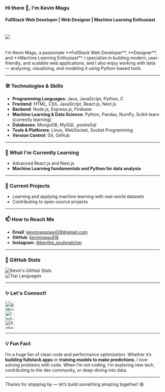 ### Hi there 👋, I'm Kevin Magu  
#### FullStack Web Developer | Web Designer | Machine Learning Enthusiast  
<h1>
<a href="https://git.io/typing-svg">
     <img src="https://readme-typing-svg.herokuapp.com/?lines=welcome+//To+My+profile&size=30"><!-- Replace with your custom banner URL -->
</a>
</h1>
<br/>
I'm Kevin Magu, a passionate **FullStack Web Developer**, **Designer**, and **Machine Learning Enthusiast**. I specialize in building modern, user-friendly, and scalable web applications, and I also enjoy working with data — analyzing, visualizing, and modeling it using Python-based tools.

---

### 🛠️ Technologies & Skills

- **Programming Languages**: Java, JavaScript, Python, C  
- **Frontend**: HTML, CSS, JavaScript, React.js, Next.js  
- **Backend**: Node.js, Express.js, Firebase  
- **Machine Learning & Data Science**: Python, Pandas, NumPy, Scikit-learn (currently learning)  
- **Databases**: MongoDB, MySQL ,postreSql
- **Tools & Platforms**: Linux, WebSocket, Socket Programming  
- **Version Control**: Git, GitHub  

---

### 🌱 What I'm Currently Learning

- Advanced React.js and Next.js  
- **Machine Learning fundamentals and Python for data analysis**  


---

### 🔭 Current Projects 
- Learning and applying machine learning with real-world datasets  
- Contributing to open-source projects  

---

### 📫 How to Reach Me

- **Email**: kevomagunas439@gmail.com  
- **GitHub**: [kevinmagu418](https://github.com/kevinmagu418)  
- **Instagram**: [@kevthe_soulsnatcher](https://www.instagram.com/kevthe_soulsnatcher/)  

---

### 🚀 GitHub Stats

![Kevin's GitHub Stats](https://github-readme-stats.vercel.app/api?username=kevinmagu418&show_icons=true&theme=radical)  
![Top Languages](https://github-readme-stats.vercel.app/api/top-langs/?username=kevinmagu418&layout=compact&theme=radical)  

---

### ✨ Let's Connect!

[<img src='https://cdn.jsdelivr.net/npm/simple-icons@3.0.1/icons/github.svg' alt='github' height='30'>](https://github.com/kevinmagu418)  
[<img src='https://cdn.jsdelivr.net/npm/simple-icons@3.0.1/icons/instagram.svg' alt='instagram' height='30'>](https://www.instagram.com/kevthe_soulsnatcher/)  
[<img src='https://cdn.jsdelivr.net/npm/simple-icons@3.0.1/icons/linkedin.svg' alt='linkedin' height='30'>](https://www.linkedin.com/in/your-linkedin-profile/) <!-- Add your LinkedIn profile link -->

---

### 💡 Fun Fact

I’m a huge fan of clean code and performance optimization. Whether it’s **building fullstack apps** or **training models to make predictions**, I love solving problems with code. When I’m not coding, I’m exploring new tech, contributing to the dev community, or deep-diving into data.

---

Thanks for stopping by — let’s build something amazing together! 😄
